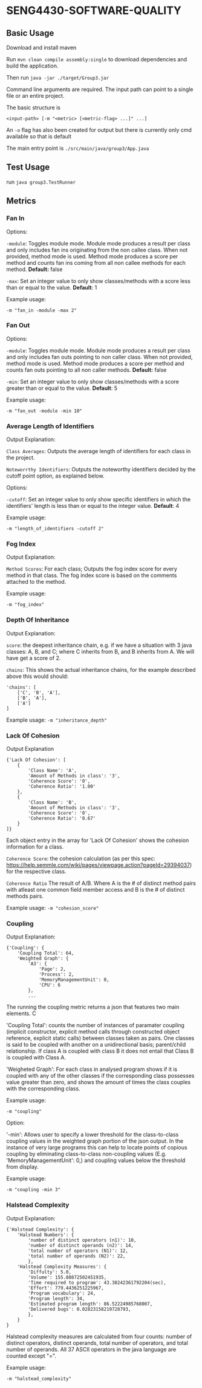 # SENG4430-SOFTWARE-QUALITY

## Basic Usage

Download and install maven

Run ```mvn clean compile assembly:single``` to download dependencies and build the application.

Then run ```java -jar ./target/Group3.jar```

Command line arguments are required. The input path can point to a single file or an entire project.

The basic structure is

`<input-path> [-m "<metric> [<metric-flag> ...]" ...]`

An `-o` flag has also been created for output but there is currently only cmd available so that is default

The main entry point is `./src/main/java/group3/App.java`

## Test Usage

run ```java group3.TestRunner```


## Metrics

### Fan In

Options:

`-module`: Toggles module mode. Module mode produces a result per class and only includes fan ins originating from the non callee class.
            When not provided, method mode is used. Method mode produces a score per method and counts fan ins coming from all non callee methods for each method.
            **Default:** false

`-max`: Set an integer value to only show classes/methods with a score less than or equal to the value. **Default**: 1

Example usage:

`-m "fan_in -module -max 2"`

### Fan Out

Options:

`-module`: Toggles module mode. Module mode produces a result per class and only includes fan outs pointing to non caller class.
            When not provided, method mode is used. Method mode produces a score per method and counts fan outs pointing to all non caller methods.
            **Default:** false

`-min`: Set an integer value to only show classes/methods with a score greater than or equal to the value. **Default**: 5

Example usage:

`-m "fan_out -module -min 10"`

### Average Length of Identifiers

Output Explanation:

`Class Averages`: Outputs the average length of identifiers for each class in the project.

`Noteworrthy Identifiers`: Outputs the noteworthy identifiers decided by the cutoff point option, as explained below.

Options:

`-cutoff`: Set an integer value to only show specific identifiers in which the identifiers' length is less than or equal to the integer value.
            **Default**: 4

Example usage:

`-m "length_of_identifiers -cutoff 2"`

### Fog Index

Output Explanation:

`Method Scores`: For each class; Outputs the fog index score for every method in that class. The fog index score is based on the comments attached to the method.

Example usage:

`-m "fog_index"`


### Depth Of Inheritance

Output Explanation:

`score`: the deepest inheritance chain, e.g. if we have a situation with 3 java classes: A, B, and C; where C inherits from B, and B inherits from A. We will have get a score of 2.

`chains`: This shows the actual inheritance chains, for the example described above this would should:

    'chains': [
        ['C', 'B', 'A'],
        ['B', 'A'],
        ['A']
    ]

Example usage:
`-m "inheritance_depth"`


### Lack Of Cohesion

Output Explanation

    {'Lack Of Cohesion': [
        {
            'Class Name': 'A',
            'Amount of Methods in class': '3',
            'Coherence Score': '0',
            'Coherence Ratio': '1.00'
        },
        {
            'Class Name': 'B',
            'Amount of Methods in class': '3',
            'Coherence Score': '0',
            'Coherence Ratio': '0.67'
        }
    ]}

Each object entry in the array for 'Lack Of Cohesion' shows the cohesion information for a class.

`Coherence Score`: the cohesion calculation (as per this spec: https://help.semmle.com/wiki/pages/viewpage.action?pageId=29394037) for the respective class.

`Coherence Ratio` The result of A/B. Where A is the # of distinct method pairs with atleast one common field member access
and B  is the # of distinct methods pairs.

Example usage:
`-m "cohesion_score"`

### Coupling

Output Explanation:

    {'Coupling': {
        'Coupling Total': 64,
        'Weighted Graph': {
            'A3': {
                'Page': 2,
                'Process': 2,
                'MemoryManagementUnit': 0,
                'CPU': 6
            },
            ...

The running the coupling metric returns a json that features two main elements. C

'Coupling Total': counts the number of instances of paramater coupling (implicit constructor, explicit method calls through constructed object reference, explicit static calls) between classes taken as pairs.
One classes is said to be coupled with another on a unidirectional basis; parent/child relationship. If class A is coupled with class B it does not entail that Class B is coupled with Class A.

 'Weigheted Graph': For each class in analysed program shows if it is coupled with any of the other classes if the corresponding class possesses value greater than zero, and shows the amount of times the class couples with the corresponding class.

Example usage:

`-m "coupling"`

Option:

'-min': Allows user to specify a lower threshold for the class-to-class coupling values in the weighted graph portion of the json output.
In the instance of very large programs this can help to locate points of copious coupling by eliminating class-to-class non-coupling values (E.g. 'MemoryManagementUnit': 0,) and coupling values below the threshold from display.

Example usage:

`-m "coupling -min 3"`

### Halstead Complexity

Output Explanation:

    {'Halstead Complexity': {
        'Halstead Numbers': {
            'number of distinct operators (n1)': 10,
            'number of distinct operands (n2)': 14,
            'total number of operators (N1)': 12,
            'total number of operands (N2)': 22,
            },
        'Halstead Complexity Measures': {
            'Diffulty': 5.0,
            'Volume': 155.88872502451935,
            'Time required to program': 43.30242361792204(sec),
            'Effort': 779.4436251225967,
            'Program vocabulary': 24,
            'Program length': 34,
            'Estimated program length': 86.52224985768007,
            'Delivered bugs': 0.02823158219728793,
            },
        }
    }

Halstead complexity measures are calculated from four counts: number of distinct operators, distinct operands, total number of operators, and total number of operands.
All 37 ASCII operators in the java language are counted except "=".

Example usage:

`-m "halstead_complexity"`